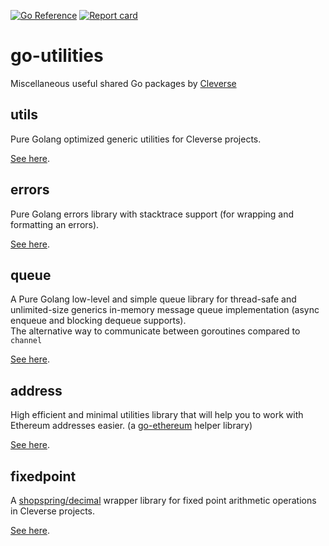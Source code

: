 [![Go Reference](https://pkg.go.dev/badge/github.com/Cleverse/go-utilities.svg)](https://pkg.go.dev/github.com/Cleverse/go-utilities)
[![Report card](https://goreportcard.com/badge/github.com/Cleverse/go-utilities)](https://goreportcard.com/report/github.com/Cleverse/go-utilities)

# go-utilities

Miscellaneous useful shared Go packages by [Cleverse](https://about.cleverse.com)

## utils

Pure Golang optimized generic utilities for Cleverse projects.

[See here](utils/README.md).

## errors

Pure Golang errors library with stacktrace support (for wrapping and formatting an errors).

[See here](errors/README.md).

## queue

A Pure Golang low-level and simple queue library for thread-safe and unlimited-size generics in-memory message queue implementation (async enqueue and blocking dequeue supports).\
The alternative way to communicate between goroutines compared to `channel`

[See here](queue/README.md).

## address

High efficient and minimal utilities library that will help you to work with Ethereum addresses easier. (a [go-ethereum](https://github.com/ethereum/go-ethereum) helper library)

[See here](address/README.md).

## fixedpoint

A [shopspring/decimal](https://github.com/shopspring/decimal) wrapper library for fixed point arithmetic operations in Cleverse projects.

[See here](fixedpoint/README.md).

